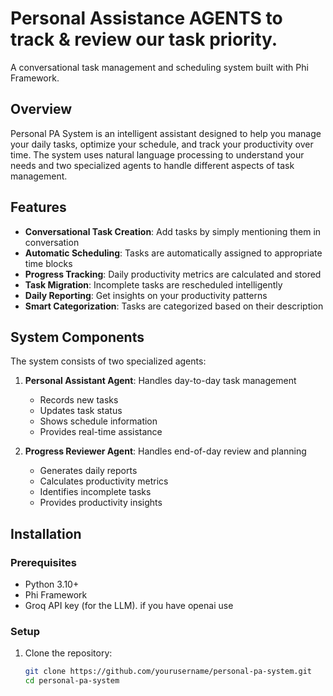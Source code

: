 # Personal Assistance AGENTS to track & review our task priority.

A conversational task management and scheduling system built with Phi Framework.

## Overview

Personal PA System is an intelligent assistant designed to help you manage your daily tasks, optimize your schedule, and track your productivity over time. The system uses natural language processing to understand your needs and two specialized agents to handle different aspects of task management.

## Features

- **Conversational Task Creation**: Add tasks by simply mentioning them in conversation
- **Automatic Scheduling**: Tasks are automatically assigned to appropriate time blocks
- **Progress Tracking**: Daily productivity metrics are calculated and stored
- **Task Migration**: Incomplete tasks are rescheduled intelligently
- **Daily Reporting**: Get insights on your productivity patterns
- **Smart Categorization**: Tasks are categorized based on their description

## System Components

The system consists of two specialized agents:

1. **Personal Assistant Agent**: Handles day-to-day task management
   - Records new tasks
   - Updates task status
   - Shows schedule information
   - Provides real-time assistance

2. **Progress Reviewer Agent**: Handles end-of-day review and planning
   - Generates daily reports
   - Calculates productivity metrics
   - Identifies incomplete tasks
   - Provides productivity insights

## Installation

### Prerequisites

- Python 3.10+
- Phi Framework
- Groq API key (for the LLM). if you have openai use 

### Setup

1. Clone the repository:
   ```bash
   git clone https://github.com/yourusername/personal-pa-system.git
   cd personal-pa-system
